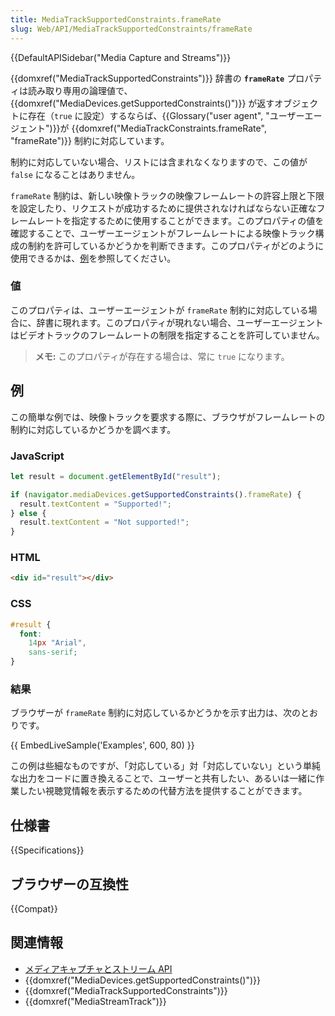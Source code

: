 ```yaml
---
title: MediaTrackSupportedConstraints.frameRate
slug: Web/API/MediaTrackSupportedConstraints/frameRate
---
```


{{DefaultAPISidebar("Media Capture and Streams")}}

{{domxref("MediaTrackSupportedConstraints")}} 辞書の **`frameRate`** プロパティは読み取り専用の論理値で、 {{domxref("MediaDevices.getSupportedConstraints()")}} が返すオブジェクトに存在（`true` に設定）するならば、{{Glossary("user agent", "ユーザーエージェント")}}が {{domxref("MediaTrackConstraints.frameRate", "frameRate")}} 制約に対応しています。

制約に対応していない場合、リストには含まれなくなりますので、この値が `false` になることはありません。

`frameRate` 制約は、新しい映像トラックの映像フレームレートの許容上限と下限を設定したり、リクエストが成功するために提供されなければならない正確なフレームレートを指定するために使用することができます。このプロパティの値を確認することで、ユーザーエージェントがフレームレートによる映像トラック構成の制約を許可しているかどうかを判断できます。このプロパティがどのように使用できるかは、[例](#例)を参照してください。

### 値

このプロパティは、ユーザーエージェントが `frameRate` 制約に対応している場合に、辞書に現れます。このプロパティが現れない場合、ユーザーエージェントはビデオトラックのフレームレートの制限を指定することを許可していません。

> **メモ:** このプロパティが存在する場合は、常に `true` になります。

## 例

この簡単な例では、映像トラックを要求する際に、ブラウザがフレームレートの制約に対応しているかどうかを調べます。

### JavaScript

```js
let result = document.getElementById("result");

if (navigator.mediaDevices.getSupportedConstraints().frameRate) {
  result.textContent = "Supported!";
} else {
  result.textContent = "Not supported!";
}
```

### HTML

```html
<div id="result"></div>
```

### CSS

```css
#result {
  font:
    14px "Arial",
    sans-serif;
}
```

### 結果

ブラウザーが `frameRate` 制約に対応しているかどうかを示す出力は、次のとおりです。

{{ EmbedLiveSample('Examples', 600, 80) }}

この例は些細なものですが、「対応している」対「対応していない」という単純な出力をコードに置き換えることで、ユーザーと共有したい、あるいは一緒に作業したい視聴覚情報を表示するための代替方法を提供することができます。

## 仕様書

{{Specifications}}

## ブラウザーの互換性

{{Compat}}

## 関連情報

- [メディアキャプチャとストリーム API](/ja/docs/Web/API/Media_Streams_API)
- {{domxref("MediaDevices.getSupportedConstraints()")}}
- {{domxref("MediaTrackSupportedConstraints")}}
- {{domxref("MediaStreamTrack")}}

